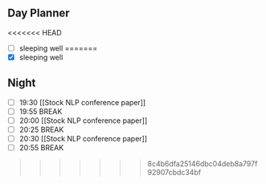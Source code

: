 ## Day Planner
<<<<<<< HEAD
- [ ] sleeping well
=======
- [x] sleeping well
## Night
- [ ] 19:30 [[Stock NLP conference paper]]
- [ ] 19:55 BREAK
- [ ] 20:00 [[Stock NLP conference paper]]
- [ ] 20:25 BREAK
- [ ] 20:30 [[Stock NLP conference paper]]
- [ ] 20:55 BREAK
>>>>>>> 8c4b6dfa25146dbc04deb8a797f92907cbdc34bf
